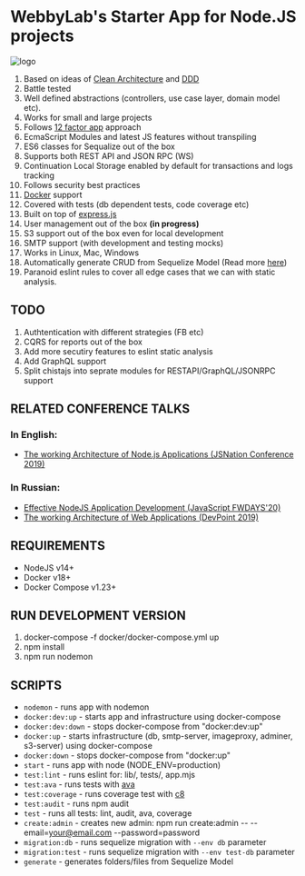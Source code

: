 # WebbyLab's Starter App for Node.JS projects 

![logo](./docs/images/logo.jpg)

1. Based on ideas of [Clean Architecture](https://blog.cleancoder.com/uncle-bob/2012/08/13/the-clean-architecture.html) and [DDD](https://dddcommunity.org/)
2. Battle tested
3. Well defined abstractions (controllers, use case layer, domain model etc).
4. Works for small and large projects
5. Follows [12 factor app](https://12factor.net/) approach
6. EcmaScript Modules and latest JS features without transpiling 
7. ES6 classes for Sequalize out of the box
8. Supports both REST API and JSON RPC (WS)
9. Continuation Local Storage enabled by default for transactions and logs tracking 
10. Follows security best practices
11. [Docker](https://docs.docker.com/) support
12. Covered with tests (db dependent tests, code coverage etc)
13. Built on top of [express.js](https://expressjs.com/)
14. User management out of the box **(in progress)**
15. S3 support out of the box even for local development
16. SMTP support (with development and testing mocks)
17. Works in Linux, Mac, Windows
18. Automatically generate CRUD from Sequelize Model (Read more [here](./docs/CRUD_GENERATOR.md))
19. Paranoid eslint rules to cover all edge cases that we can with static analysis.

## TODO
1. Authtentication with different strategies (FB etc)
2. CQRS for reports out of the box
3. Add more secutiry features to eslint static analysis
4. Add GraphQL support
5. Split chistajs into seprate modules for RESTAPI/GraphQL/JSONRPC support

## RELATED CONFERENCE TALKS 

### In English:

* [The working Architecture of Node.js Applications (JSNation Conference 2019)](https://www.youtube.com/watch?v=eVGdV53q68I)

### In Russian:

* [Effective NodeJS Application Development (JavaScript FWDAYS'20)](https://www.youtube.com/watch?v=g0I2dNwK1BE)
* [The working Architecture of Web Applications (DevPoint 2019)](https://www.youtube.com/watch?v=TjvIEgBCxZo)

## REQUIREMENTS
* NodeJS v14+
* Docker v18+
* Docker Compose v1.23+

## RUN DEVELOPMENT VERSION
1. docker-compose -f docker/docker-compose.yml up
2. npm install
6. npm run nodemon

## SCRIPTS
* `nodemon` - runs app with nodemon
* `docker:dev:up` - starts app and infrastructure using docker-compose
* `docker:dev:down` - stops docker-compose from "docker:dev:up"
* `docker:up` - starts infrastructure (db, smtp-server, imageproxy, adminer, s3-server) using docker-compose
* `docker:down` - stops docker-compose from "docker:up"
* `start` - runs app with node (NODE_ENV=production)
* `test:lint` - runs eslint for: lib/, tests/, app.mjs
* `test:ava` - runs tests with [ava](https://github.com/avajs/ava)
* `test:coverage` - runs coverage test with [c8](https://github.com/bcoe/c8)
* `test:audit` - runs npm audit
* `test` - runs all tests: lint, audit, ava, coverage
* `create:admin` - creates new admin: npm run create:admin -- --email=your@email.com --password=password
* `migration:db` - runs sequelize migration with `--env db` parameter
* `migration:test` - runs sequelize migration with `--env test-db` parameter
* `generate` - generates folders/files from Sequelize Model